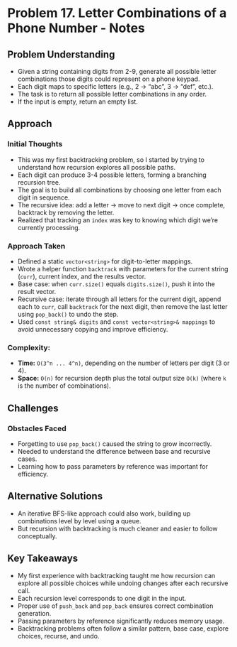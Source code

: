# Problem 17. Letter Combinations of a Phone Number - Notes

## Problem Understanding

- Given a string containing digits from 2-9, generate all possible letter combinations those digits could represent on a phone keypad.
- Each digit maps to specific letters (e.g., 2 → “abc”, 3 → “def”, etc.).
- The task is to return all possible letter combinations in any order.
- If the input is empty, return an empty list.

## Approach

### Initial Thoughts

- This was my first backtracking problem, so I started by trying to understand how recursion explores all possible paths.
- Each digit can produce 3-4 possible letters, forming a branching recursion tree.
- The goal is to build all combinations by choosing one letter from each digit in sequence.
- The recursive idea: add a letter → move to next digit → once complete, backtrack by removing the letter.
- Realized that tracking an `index` was key to knowing which digit we’re currently processing.

### Approach Taken

- Defined a static `vector<string>` for digit-to-letter mappings.
- Wrote a helper function `backtrack` with parameters for the current string (`curr`), current index, and the results vector.
- Base case: when `curr.size()` equals `digits.size()`, push it into the result vector.
- Recursive case: iterate through all letters for the current digit, append each to `curr`, call `backtrack` for the next digit, then remove the last letter using `pop_back()` to undo the step.
- Used `const string& digits` and `const vector<string>& mappings` to avoid unnecessary copying and improve efficiency.

### Complexity:

- **Time:** `O(3^n ... 4^n)`, depending on the number of letters per digit (3 or 4).
- **Space:** `O(n)` for recursion depth plus the total output size `O(k)` (where `k` is the number of combinations).

## Challenges

### Obstacles Faced

- Forgetting to use `pop_back()` caused the string to grow incorrectly.
- Needed to understand the difference between base and recursive cases.
- Learning how to pass parameters by reference was important for efficiency.

<!-- ### Edge Cases -->

## Alternative Solutions

- An iterative BFS-like approach could also work, building up combinations level by level using a queue.
- But recursion with backtracking is much cleaner and easier to follow conceptually.

## Key Takeaways

- My first experience with backtracking taught me how recursion can explore all possible choices while undoing changes after each recursive call.
- Each recursion level corresponds to one digit in the input.
- Proper use of `push_back` and `pop_back` ensures correct combination generation.
- Passing parameters by reference significantly reduces memory usage.
- Backtracking problems often follow a similar pattern, base case, explore choices, recurse, and undo.
